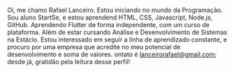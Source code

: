Oi, me chamo Rafael Lanceiro. Estou iniciando no mundo da Programação. Sou aluno StartSe, e estou aprendend HTML, CSS, Javascript, Node.js, GitHub.
Aprendendo Flutter de forma independente, com um curso de plataforma. Além de estar cursando  Análise e Desenvolvimento de Sistemas na Estácio. 
Estou interessado em seguir a linha de aprendizado constante, e procuro por uma empresa que acredite no meu potencial de desenvolvimento e  soma de valores. ontato é lanceirorafael@gmail.com; desde já, gratidão pela leitura desse perfil!



